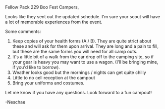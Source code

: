 Fellow Pack 229 Boo Fest Campers,

Looks like they sent out the updated schedule. I'm sure your scout will have a lot of memorable experiences from the event.

Some comments:
1. Keep copies of your health forms (A / B). They are quite strict about these and will ask for them upon arrival. They are long and a pain to fill, but these are the same forms you will need for all camp outs.
2. It's a little bit of a walk from the car drop off to the camping site, so if your gear is heavy you may want to use a wagon. (I'll be bringing mine, if you'd like to borrow).
3. Weather looks good but the mornings / nights can get quite chilly
4. Little to no cell reception at the campout
5. Bring your uniforms and costumes.

Let me know if you have any questions. Look forward to a fun campout!

-Neschae


